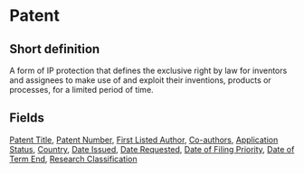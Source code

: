 # Patent
## Short definition
A form of IP protection that defines the exclusive right by law for inventors and assignees to make use of and exploit their inventions, products or processes, for a limited period of time.
## Fields
[Patent Title](../Object-Fields/Patent/Patent%20Title.md),
[Patent Number](../Object-Fields/Patent/Patent%20Number.md),
[First Listed Author](../Object-Fields/Patent/First%20Listed%20Author.md),
[Co-authors](../Object-Fields/Patent/Co-authors.md),
[Application Status](../Object-Fields/Patent/Application%20Status.md),
[Country](../Object-Fields/Patent/Country.md),
[Date Issued](../Object-Fields/Patent/Date%20Issued.md),
[Date Requested](../Object-Fields/Patent/Date%20Requested.md),
[Date of Filing Priority](../Object-Fields/Patent/Date%20of%20Filing%20Priority.md),
[Date of Term End](../Object-Fields/Patent/Date%20of%20Term%20End.md),
[Research Classification](../Object-Fields/Patent/Research%20Classification.md)
